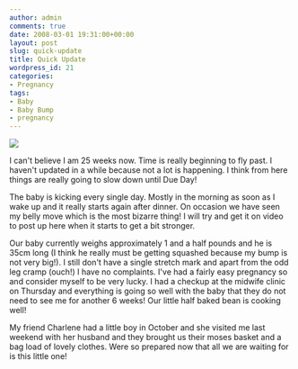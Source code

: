 ```yaml
---
author: admin
comments: true
date: 2008-03-01 19:31:00+00:00
layout: post
slug: quick-update
title: Quick Update
wordpress_id: 21
categories:
- Pregnancy
tags:
- Baby
- Baby Bump
- pregnancy
---
```


[![](http://bp2.blogger.com/_C-ub7-hXVgE/R8mwm6G0PjI/AAAAAAAAEYI/4p5ZZdPeUnw/s400/fetaldev25.jpg)](http://bp2.blogger.com/_C-ub7-hXVgE/R8mwm6G0PjI/AAAAAAAAEYI/4p5ZZdPeUnw/s1600-h/fetaldev25.jpg)

I can't believe I am 25 weeks now. Time is really beginning to fly past. I haven't updated in a while because not a lot is happening. I think from here things are really going to slow down until Due Day!

The baby is kicking every single day. Mostly in the morning as soon as I wake up and it really starts again after dinner. On occasion we have seen my belly move which is the most bizarre thing! I will try and get it on video to post up here when it starts to get a bit stronger.





Our baby currently weighs approximately 1 and a half pounds and he is 35cm long (I think he really must be getting squashed because my bump is not very big!). I still don't have a single stretch mark and apart from the odd leg cramp (ouch!) I have no complaints. I've had a fairly easy pregnancy so and consider myself to be very lucky. I had a checkup at the midwife clinic on Thursday and everything is going so well with the baby that they do not need to see me for another 6 weeks! Our little half baked bean is cooking well!










My friend Charlene had a little boy in October and she visited me last weekend with her husband and they brought us their moses basket and a bag load of lovely clothes. Were so prepared now that all we are waiting for is this little one!



